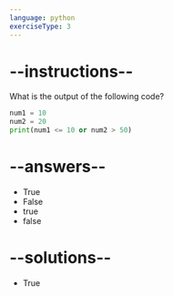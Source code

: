 ```yaml
---
language: python
exerciseType: 3
---
```


# --instructions--

What is the output of the following code?
```python
num1 = 10
num2 = 20
print(num1 <= 10 or num2 > 50)
```

# --answers--

- True
- False
- true
- false

# --solutions--

- True
